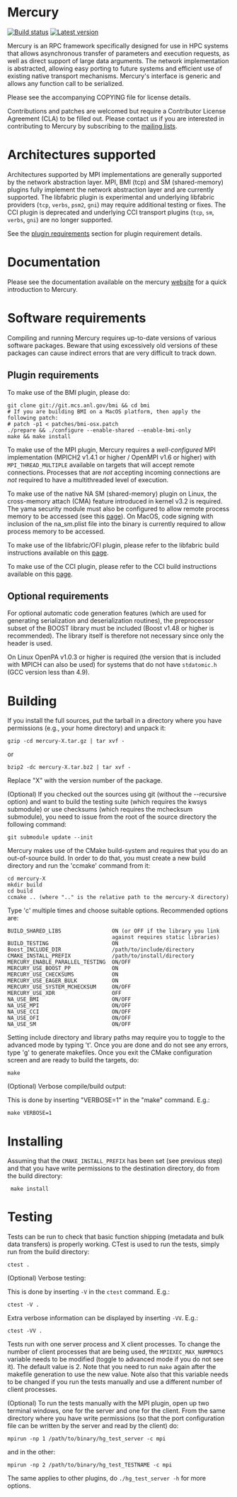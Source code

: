 Mercury
=======
[![Build status][travis-ci-svg]][travis-ci-link]
[![Latest version][mercury-release-svg]][mercury-release-link]

   Mercury is an RPC framework specifically designed for use in HPC systems
   that allows asynchronous transfer of parameters and execution requests,
   as well as direct support of large data arguments. The network implementation
   is abstracted, allowing easy porting to future systems and efficient use
   of existing native transport mechanisms. Mercury's interface is generic
   and allows any function call to be serialized.

   Please see the accompanying COPYING file for license details.

   Contributions and patches are welcomed but require a Contributor License
   Agreement (CLA) to be filled out. Please contact us if you are interested
   in contributing to Mercury by subscribing to the [mailing lists][mailing-lists].

Architectures supported
=======================

   Architectures supported by MPI implementations are generally supported by the
   network abstraction layer. MPI, BMI (tcp) and SM (shared-memory) plugins
   fully implement the network abstraction layer and are currently supported.
   The libfabric plugin is experimental and underlying libfabric providers
   (`tcp`, `verbs`, `psm2`, `gni`) may require additional testing or fixes.
   The CCI plugin is deprecated and underlying CCI transport plugins
   (`tcp`, `sm`, `verbs`, `gni`) are no longer supported.

   See the [plugin requirements](#plugin-requirements) section for
   plugin requirement details.

Documentation
=============

   Please see the documentation available on the mercury [website][documentation]
   for a quick introduction to Mercury.

Software requirements
=====================

   Compiling and running Mercury requires up-to-date versions of various
   software packages. Beware that using excessively old versions of these
   packages can cause indirect errors that are very difficult to track down.

Plugin requirements
-------------------

To make use of the BMI plugin, please do:

    git clone git://git.mcs.anl.gov/bmi && cd bmi
    # If you are building BMI on a MacOS platform, then apply the following patch:
    # patch -p1 < patches/bmi-osx.patch
    ./prepare && ./configure --enable-shared --enable-bmi-only
    make && make install

To make use of the MPI plugin, Mercury requires a _well-configured_ MPI
implementation (MPICH2 v1.4.1 or higher / OpenMPI v1.6 or higher) with
`MPI_THREAD_MULTIPLE` available on targets that will accept remote
connections. Processes that are _not_ accepting incoming connections are
_not_ required to have a multithreaded level of execution.

To make use of the native NA SM (shared-memory) plugin on Linux,
the cross-memory attach (CMA) feature introduced in kernel v3.2 is required.
The yama security module must also be configured to allow remote process memory
to be accessed (see this [page][yama]). On MacOS, code signing with inclusion of
the na_sm.plist file into the binary is currently required to allow process
memory to be accessed.

To make use of the libfabric/OFI plugin, please refer to the libfabric build
instructions available on this [page][libfabric].

To make use of the CCI plugin, please refer to the CCI build instructions
available on this [page][cci].

Optional requirements
---------------------

For optional automatic code generation features (which are used for generating
serialization and deserialization routines), the preprocessor subset of the
BOOST library must be included (Boost v1.48 or higher is recommended).
The library itself is therefore not necessary since only the header is used.

On Linux OpenPA v1.0.3 or higher is required (the version that is included
with MPICH can also be used) for systems that do not have `stdatomic.h`
(GCC version less than 4.9).

Building
========

If you install the full sources, put the tarball in a directory where you
have permissions (e.g., your home directory) and unpack it:

    gzip -cd mercury-X.tar.gz | tar xvf -

   or

    bzip2 -dc mercury-X.tar.bz2 | tar xvf -

Replace "X" with the version number of the package.

(Optional) If you checked out the sources using git (without the --recursive
option) and want to build the testing suite (which requires the kwsys
submodule) or use checksums (which requires the mchecksum submodule), you need
to issue from the root of the source directory the following command:

    git submodule update --init

Mercury makes use of the CMake build-system and requires that you do an
out-of-source build. In order to do that, you must create a new build
directory and run the 'ccmake' command from it:

    cd mercury-X
    mkdir build
    cd build
    ccmake .. (where ".." is the relative path to the mercury-X directory)

Type 'c' multiple times and choose suitable options. Recommended options are:

    BUILD_SHARED_LIBS                ON (or OFF if the library you link
                                     against requires static libraries)
    BUILD_TESTING                    ON
    Boost_INCLUDE_DIR                /path/to/include/directory
    CMAKE_INSTALL_PREFIX             /path/to/install/directory
    MERCURY_ENABLE_PARALLEL_TESTING  ON/OFF
    MERCURY_USE_BOOST_PP             ON
    MERCURY_USE_CHECKSUMS            ON
    MERCURY_USE_EAGER_BULK           ON
    MERCURY_USE_SYSTEM_MCHECKSUM     ON/OFF
    MERCURY_USE_XDR                  OFF
    NA_USE_BMI                       ON/OFF
    NA_USE_MPI                       ON/OFF
    NA_USE_CCI                       ON/OFF
    NA_USE_OFI                       ON/OFF
    NA_USE_SM                        ON/OFF

Setting include directory and library paths may require you to toggle to
the advanced mode by typing 't'. Once you are done and do not see any
errors, type 'g' to generate makefiles. Once you exit the CMake
configuration screen and are ready to build the targets, do:

    make

(Optional) Verbose compile/build output:

This is done by inserting "VERBOSE=1" in the "make" command. E.g.:

    make VERBOSE=1

Installing
==========

Assuming that the `CMAKE_INSTALL_PREFIX` has been set (see previous step)
and that you have write permissions to the destination directory, do
from the build directory:

     make install

Testing
=======

Tests can be run to check that basic function shipping (metadata and bulk
data transfers) is properly working. CTest is used to run the tests,
simply run from the build directory:

    ctest .

(Optional) Verbose testing:

This is done by inserting `-V` in the `ctest` command.  E.g.:

    ctest -V .

Extra verbose information can be displayed by inserting `-VV`. E.g.:

    ctest -VV .

Tests run with one server process and X client processes. To change the
number of client processes that are being used, the `MPIEXEC_MAX_NUMPROCS`
variable needs to be modified (toggle to advanced mode if you do not see
it). The default value is 2.
Note that you need to run `make` again after the makefile generation
to use the new value. Note also that this variable needs to be changed
if you run the tests manually and use a different number of client
processes.

(Optional) To run the tests manually with the MPI plugin, open up two
terminal windows, one for the server and one for the client. From the same
directory where you have write permissions (so that the port configuration
file can be written by the server and read by the client) do:

    mpirun -np 1 /path/to/binary/hg_test_server -c mpi

and in the other:

    mpirun -np 2 /path/to/binary/hg_test_TESTNAME -c mpi

The same applies to other plugins, do `./hg_test_server -h` for more options.

[mailing-lists]: http://mercury-hpc.github.io/help#mailing-lists
[documentation]: http://mercury-hpc.github.io/documentation/
[cci]: http://cci-forum.com/?page_id=46
[libfabric]: https://github.com/ofiwg/libfabric
[travis-ci-svg]: https://travis-ci.org/mercury-hpc/mercury.svg
[travis-ci-link]: https://travis-ci.org/mercury-hpc/mercury
[mercury-release-svg]: https://img.shields.io/github/release/mercury-hpc/mercury.svg
[mercury-release-link]: https://github.com/mercury-hpc/mercury/releases/latest
[yama]: https://www.kernel.org/doc/Documentation/security/Yama.txt

